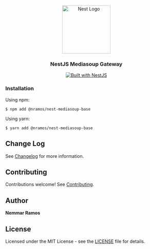 <h1 align="center"></h1>

<div align="center">
  <a href="http://nestjs.com/" target="_blank">
    <img src="https://nestjs.com/img/logo_text.svg" width="150" alt="Nest Logo" />
  </a>
</div>

<h3 align="center">NestJS Mediasoup Gateway</h3>

<div align="center">
  <a href="https://nestjs.com" target="_blank">
    <img src="https://img.shields.io/badge/built%20with-NestJs-red.svg" alt="Built with NestJS">
  </a>
</div>

### Installation

Using npm:
```shell
$ npm add @nramos/nest-mediasoup-base
```

Using yarn:
```shell
$ yarn add @nramos/nest-mediasoup-base
```

## Change Log

See [Changelog](CHANGELOG.md) for more information.

## Contributing

Contributions welcome! See [Contributing](CONTRIBUTING.md).

## Author

**Nemmar Ramos**

## License

Licensed under the MIT License - see the [LICENSE](LICENSE) file for details.

